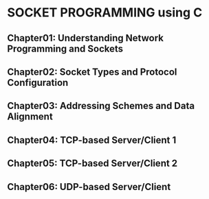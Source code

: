 # SOCKET PROGRAMMING using C

## Chapter01: Understanding Network Programming and Sockets
## Chapter02: Socket Types and Protocol Configuration
## Chapter03: Addressing Schemes and Data Alignment
## Chapter04: TCP-based Server/Client 1
## Chapter05: TCP-based Server/Client 2
## Chapter06: UDP-based Server/Client